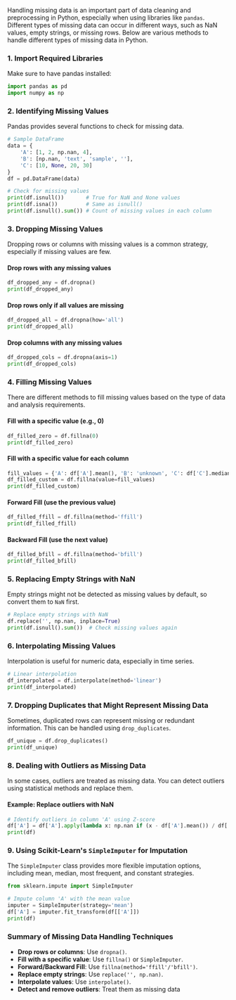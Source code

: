 Handling missing data is an important part of data cleaning and preprocessing in Python, especially when using libraries like `pandas`. Different types of missing data can occur in different ways, such as NaN values, empty strings, or missing rows. Below are various methods to handle different types of missing data in Python.

### 1. Import Required Libraries
Make sure to have pandas installed:
```python
import pandas as pd
import numpy as np
```

### 2. Identifying Missing Values
Pandas provides several functions to check for missing data.

```python
# Sample DataFrame
data = {
    'A': [1, 2, np.nan, 4],
    'B': [np.nan, 'text', 'sample', ''],
    'C': [10, None, 20, 30]
}
df = pd.DataFrame(data)

# Check for missing values
print(df.isnull())       # True for NaN and None values
print(df.isna())         # Same as isnull()
print(df.isnull().sum()) # Count of missing values in each column
```

### 3. Dropping Missing Values
Dropping rows or columns with missing values is a common strategy, especially if missing values are few.

#### Drop rows with any missing values
```python
df_dropped_any = df.dropna()
print(df_dropped_any)
```

#### Drop rows only if all values are missing
```python
df_dropped_all = df.dropna(how='all')
print(df_dropped_all)
```

#### Drop columns with any missing values
```python
df_dropped_cols = df.dropna(axis=1)
print(df_dropped_cols)
```

### 4. Filling Missing Values
There are different methods to fill missing values based on the type of data and analysis requirements.

#### Fill with a specific value (e.g., 0)
```python
df_filled_zero = df.fillna(0)
print(df_filled_zero)
```

#### Fill with a specific value for each column
```python
fill_values = {'A': df['A'].mean(), 'B': 'unknown', 'C': df['C'].median()}
df_filled_custom = df.fillna(value=fill_values)
print(df_filled_custom)
```

#### Forward Fill (use the previous value)
```python
df_filled_ffill = df.fillna(method='ffill')
print(df_filled_ffill)
```

#### Backward Fill (use the next value)
```python
df_filled_bfill = df.fillna(method='bfill')
print(df_filled_bfill)
```

### 5. Replacing Empty Strings with NaN
Empty strings might not be detected as missing values by default, so convert them to `NaN` first.

```python
# Replace empty strings with NaN
df.replace('', np.nan, inplace=True)
print(df.isnull().sum())  # Check missing values again
```

### 6. Interpolating Missing Values
Interpolation is useful for numeric data, especially in time series.

```python
# Linear interpolation
df_interpolated = df.interpolate(method='linear')
print(df_interpolated)
```

### 7. Dropping Duplicates that Might Represent Missing Data
Sometimes, duplicated rows can represent missing or redundant information. This can be handled using `drop_duplicates`.

```python
df_unique = df.drop_duplicates()
print(df_unique)
```

### 8. Dealing with Outliers as Missing Data
In some cases, outliers are treated as missing data. You can detect outliers using statistical methods and replace them.

#### Example: Replace outliers with NaN
```python
# Identify outliers in column 'A' using Z-score
df['A'] = df['A'].apply(lambda x: np.nan if (x - df['A'].mean()) / df['A'].std() > 3 else x)
print(df)
```

### 9. Using Scikit-Learn's `SimpleImputer` for Imputation
The `SimpleImputer` class provides more flexible imputation options, including mean, median, most frequent, and constant strategies.

```python
from sklearn.impute import SimpleImputer

# Impute column 'A' with the mean value
imputer = SimpleImputer(strategy='mean')
df['A'] = imputer.fit_transform(df[['A']])
print(df)
```

### Summary of Missing Data Handling Techniques
- **Drop rows or columns**: Use `dropna()`.
- **Fill with a specific value**: Use `fillna()` or `SimpleImputer`.
- **Forward/Backward Fill**: Use `fillna(method='ffill'/'bfill')`.
- **Replace empty strings**: Use `replace('', np.nan)`.
- **Interpolate values**: Use `interpolate()`.
- **Detect and remove outliers**: Treat them as missing data

